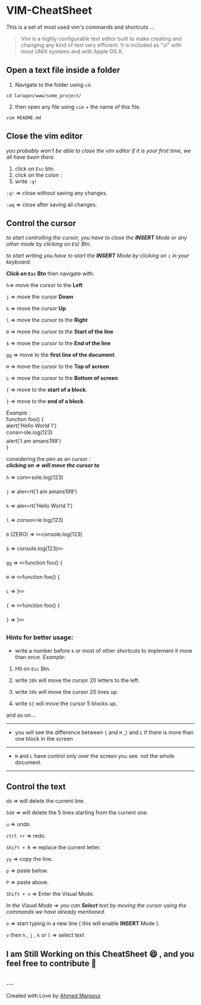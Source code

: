 # VIM-CheatSheet
This is a set of most used vim's commands and shortcuts ... 
>Vim is a highly configurable text editor built to make creating and changing any kind of text very efficient. It is included as "vi" with most UNIX systems and with Apple OS X.



## Open a text file inside a folder
1. Navigate to the folder using `cd`.
```
cd laragon/www/some_project/
```
2. then open any file using `vim` + the name of this file.
```
vim README.md
```


## Close the vim editor
*you probably won't be able to close the vim editor if it is your first time, we all have been there.*

1. click on `Esc` btn.
2. click on the colon `:`
3. write `:q!`

`:q!` => close without saving any changes.

`:wq` => close after saving all changes.


## Control the cursor
*to start controlling the cursor, you have to close the **INSERT** Mode or any other mode by  clicking on `ESC` Btn*.

*to start writing you have to start the **INSERT** Mode by clicking on `i` in your keyboard*.

**Click on `Esc` Btn** then navigate with:

`h`=> move the cursor to the **Left**

`j` => move the cursor **Down**

`k` => move the cursor **Up**

`l` => move the cursor to the **Right**

`0` => move the cursor to the **Start of the line**

`$` => move the cursor to the **End of the line**

`gg` => move to the **first line of the document**.

`H` => move the cursor to the **Top of screen**

`L` => move the cursor to the **Bottom of screen**

`{` => move to the **start of a block**.

`}` => move to the **end of a block**.

*Example :*
<br />
function foo() {
<br />
    alert('Hello World 1')
<br />
    cons:pencil2:ole.log(123)
<br />
    alert('I am amans199')
<br />
}

considering the pen as an cursor : 
<br />
***clicking on => will move the cursor to***

`h` => con:pencil2:sole.log(123)

`j` => ale:pencil2:rt('I am amans199')

`k` => ale:pencil2:rt('Hello World 1')

`l` => conso:pencil2:le.log(123)

`0` (ZERO) => :pencil2:console.log(123)

`$` => console.log(123):pencil2:

`gg` => :pencil2:function foo() {

`H` => :pencil2:function foo() {

`L` => }:pencil2:

`{` => :pencil2:function foo() {

`}` => }:pencil2:




### Hints for better usage:
* write a number before `k` or most of other shortcuts to implement it more than once.
*Example:*
1. Hit on `Esc` Btn.

2. write `20h` will move the cursor 20 letters to the left.

3. write `20k` will move the cursor 20 lines up.

4. write `5{` will move the cursor 5 blocks up.

and so on...

---
* you will see the difference between `{` and `H` ,`}` and `L` if there is more than one block in the screen

---
* `H` and `L` have control only over the screen you see. not the whole document.

---


## Control the text

`dd` => will delete the current line.

`5dd` => will delete the 5 lines starting from the current one.

`u` => undo.

`ctrl +r` => redo.

`Shift + R` => replace the current letter.

`yy` => copy the line.

`p` => paste below.

`P` => paste above.

`Shift + v` => Enter the Visual Mode.

*In the Visual Mode => you can **Select** text by moving the cursor using the commands we have already mentioned.*

`o` => start typing in a new line ( this will enable **INSERT** Mode ).

`v` then `h` , `j` ,  `k` or `l` => select text

## I am Still Working on this CheatSheet :smile: , and you feel free to contribute :blue_heart:
<br>
---
<br>

Created with Love by [Ahmed Mansour](https://twitter.com/amans199)
